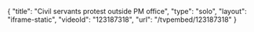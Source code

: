 {
    "title": "Civil servants protest outside PM office",
    "type": "solo",
    "layout": "iframe-static",
    "videoId": "123187318",
    "url": "\/tvpembed\/123187318"
}
